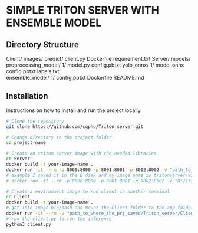 # SIMPLE TRITON SERVER WITH ENSEMBLE MODEL

## Directory Structure
Client/
  images/
  predict/
  client.py
  Dockerfile
  requirement.txt
Server/
  models/
      preprocessing_model/
          1/
              model.py
          config.pbtxt
      yolo_onnx/
          1/
              model.onnx
          config.pbtxt
          labels.txt     
      ensemble_model/
          1/
              <Empty Directory>
          config.pbtxt
  Dockerfile
README.md

## Installation
Instructions on how to install and run the project locally.

```bash
# Clone the repository
git clone https://github.com/cgphu/Triton_server.git

# Change directory to the project folder
cd project-name

# Create an triton server image with the needed libraries
cd Server
docker build -t your-image-name . 
docker run -it --rm -p 8000:8000 -p 8001:8001 -p 8002:8002 -v "path_to_where_the_prj_saved/Triton_server/Server/models:/models" your-image-name:latest tritonserver --model-repository=/models
# example I saved it in the D disk and my image name is tritonserver-with-opencv:latest : 
# docker run -it --rm -p 8000:8000 -p 8001:8001 -p 8002:8002 -v "D:/Triton_server/Server/models:/models" tritonserver-with-opencv:latest tritonserver --model-repository=/models 

# Create a environment image to run client in another terminal
cd Client
docker build -t your-image-name .
# get into image bin/bash and mount the Client folder to the app folder in image
docker run -it --rm -v "path_to_where_the_prj_saved/Triton_server/Client:/app" custom /bin/bash
# run the client.py to run the inference
python3 client.py
